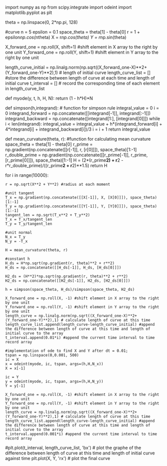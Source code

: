 import numpy as np
from scipy.integrate import odeint
import matplotlib.pyplot as plt

theta = np.linspace(0, 2*np.pi, 128)

#curve 
n = 5
epsilon = 0.1
space_theta = theta[1] - theta[0]
r = 1 + epsilon*np.cos(n*theta)
X = r*np.cos(theta)
Y = r*np.sin(theta)

X_forward_one = np.roll(X, shift=1) #shift element in X array to the right by one unit
Y_forward_one = np.roll(Y, shift=1) #shift element in Y array to the right by one unit

length_curve_initial = np.linalg.norm(np.sqrt((X_forward_one-X)**2+ (Y_forward_one-Y)**2),1) # length of initial curve
length_curve_list = [] #store the difference between length of curve at each time and length of initial curve 
t_interval = [] # record the corresponding time of each element in length_curve_list

def myode(y, t, h, H, N):
    return (1 - h*H)*N

def simpson(h,integrand): # function for simpson rule
    integral_value = 0
    i = 0
    integrand_forward = np.concatenate([[integrand[-1]], integrand[:-1]])
    integrand_backward = np.concatenate([integrand[1:], [integrand[0]]])
    while i < len(integrand):
        integral_value = integral_value + h*(integrand_forward[i] + 4*integrand[i] + integrand_backward[i])/3
        i = i + 1
    return integral_value

def mean_curvature(theta, r): #function for calculating mean curvature
    space_theta = theta[1] - theta[0]
    r_prime = np.gradient(np.concatenate([[r[-1]], r, [r[0]]]), space_theta)[1:-1]
    r_double_prime = np.gradient(np.concatenate([[r_prime[-1]], r_prime, [r_prime[0]]]), space_theta)[1:-1]
    H = (2*(r_prime**2) + r**2 - r*r_double_prime)/((r_prime**2 + r**2)**1.5)
    return H

for i in range(10000):

    r = np.sqrt(X**2 + Y**2) #radius at each moment

    #unit tangent
    T_x = np.gradient(np.concatenate([[X[-1]], X, [X[0]]]), space_theta)[1:-1]
    T_y = np.gradient(np.concatenate([[Y[-1]], Y, [Y[0]]]), space_theta)[1:-1]
    tangent_len = np.sqrt(T_x**2 + T_y**2)
    T_x = T_x/tangent_len
    T_y = T_y/tangent_len

    #unit normal
    N_x = T_y
    N_y = -T_x

    H = mean_curvature(theta, r)

    #constant h
    H_ds = H*np.sqrt(np.gradient(r, theta)**2 + r**2)
    H_ds = np.concatenate([[H_ds[-1]], H_ds, [H_ds[0]]])

    H2_ds = (H**2)*np.sqrt(np.gradient(r, theta)**2 + r**2)
    H2_ds = np.concatenate([[H2_ds[-1]], H2_ds, [H2_ds[0]]])

    h = simpson(space_theta, H_ds)/simpson(space_theta, H2_ds)

    X_forward_one = np.roll(X, -1) #shift element in X array to the right by one unit
    Y_forward_one = np.roll(Y, -1) #shift element in Y array to the right by one unit
    length_curve = np.linalg.norm(np.sqrt((X_forward_one-X)**2+ (Y_forward_one-Y)**2),1) # calculate length of curve at this time
    length_curve_list.append(length_curve-length_curve_initial) #append the difference between length of curve at this time and length of initial curve to the array
    t_interval.append(0.01*i) #append the current time interval to time record array

    #implementation of ode to find X and Y after dt = 0.01;
    tspan = np.linspace(0,0.001, 500)
    ic = X
    x = odeint(myode, ic, tspan, args=(h,H,N_x))
    X = x[-1]

    ic = Y
    y = odeint(myode, ic, tspan, args=(h,H,N_y))
    Y = y[-1]

    X_forward_one = np.roll(X, -1) #shift element in X array to the right by one unit
    Y_forward_one = np.roll(Y, -1) #shift element in Y array to the right by one unit
    length_curve = np.linalg.norm(np.sqrt((X_forward_one-X)**2+ (Y_forward_one-Y)**2),1) # calculate length of curve at this time
    length_curve_list.append(length_curve-length_curve_initial) #append the difference between length of curve at this time and length of initial curve to the array
    t_interval.append(0.001*i) #append the current time interval to time record array

#plt.plot(t_interval, length_curve_list, 'bx') # plot the graphe of the difference between length of curve at this time and length of initial curve against time
plt.plot(X, Y, 'rx') # plot the final curve

    

